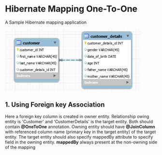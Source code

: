 # Hibernate Mapping One-To-One

A Sample Hibernate mapping application


![schema](docs/schema.PNG)

## 1. Using Foreign key Association
    
   Here a foreign key column is created in owner entity. Relationship owing entity is 'Customer' and 'CustomerDetails' is the target entity. Both should contain **@OneToOne** annotation. Owning entity should have **@JoinColumn** with referenced column name (primary key in the target entity) of the target entity.  The target entity should also specify mappedBy attribute to specify field in the owning entity. **mappedBy** always present at the non-owning side of the mapping
